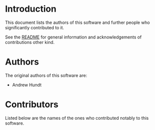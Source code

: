 Introduction
============

This document lists the authors of this software and further people who
significantly contributed to it.

See the [README](/README.md) for general information and acknowledgements
of contributions other kind.



Authors
=======

The original authors of this software are:

- Andrew Hundt



Contributors
============

Listed below are the names of the ones who contributed notably to this software.
